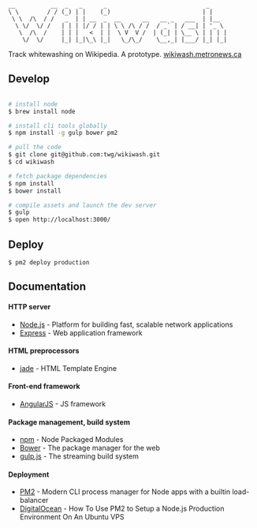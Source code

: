     __          __  _   _      _                            _     
    \ \        / / (_) | |    (_)                          | |    
     \ \  /\  / /   _  | | __  _  __      __   __ _   ___  | |__  
      \ \/  \/ /   | | | |/ / | | \ \ /\ / /  / _` | / __| | '_ \ 
       \  /\  /    | | |   <  | |  \ V  V /  | (_| | \__ \ | | | |
        \/  \/     |_| |_|\_\ |_|   \_/\_/    \__,_| |___/ |_| |_|
                                                                   
Track whitewashing on Wikipedia. A prototype. [wikiwash.metronews.ca](http://wikiwash.metronews.ca)

## Develop

```bash

# install node
$ brew install node

# install cli tools globally
$ npm install -g gulp bower pm2

# pull the code
$ git clone git@github.com:twg/wikiwash.git
$ cd wikiwash

# fetch package dependencies
$ npm install
$ bower install

# compile assets and launch the dev server
$ gulp
$ open http://localhost:3000/
```

## Deploy

```
$ pm2 deploy production
```

## Documentation

#### HTTP server
* [Node.js](http://nodejs.org) - Platform for building fast, scalable network applications
* [Express](http://expressjs.com) - Web application framework

#### HTML preprocessors
* [jade](http://jade-lang.com) - HTML Template Engine

#### Front-end framework
* [AngularJS](https://angularjs.org/) - JS framework

#### Package management, build system
* [npm](https://npmjs.org) - Node Packaged Modules
* [Bower](http://bower.io) - The package manager for the web
* [gulp.js](http://gulpjs.com) - The streaming build system

#### Deployment
* [PM2](https://github.com/Unitech/pm2) - Modern CLI process manager for Node apps with a builtin load-balancer
* [DigitalOcean](https://www.digitalocean.com/community/tutorials/how-to-use-pm2-to-setup-a-node-js-production-environment-on-an-ubuntu-vps) - How To Use PM2 to Setup a Node.js Production Environment On An Ubuntu VPS
